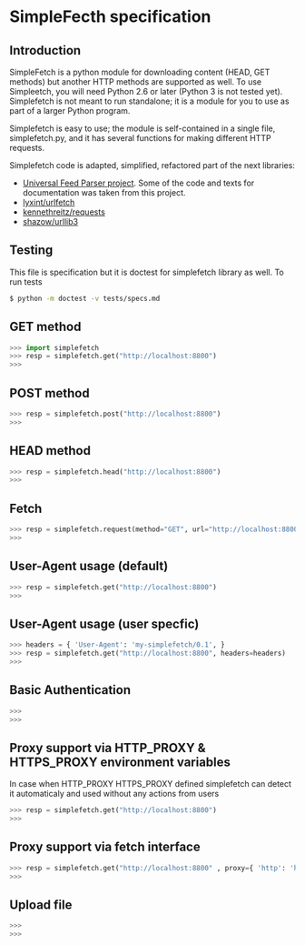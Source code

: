 # SimpleFecth specification

## Introduction

SimpleFetch is a python module for downloading content (HEAD, GET methods) but another HTTP methods are supported as well. To use Simpleetch, you will need Python 2.6 or later (Python 3 is not tested yet). Simplefetch is not meant to run standalone; it is a module for you to use as part of a larger Python program.

Simplefetch is easy to use; the module is self-contained in a single file, simplefetch.py, and it has several functions for making different HTTP requests. 

Simplefetch code is adapted, simplified, refactored part of the next libraries: 
 - [Universal Feed Parser project](http://packages.python.org/feedparser/). Some of the code and texts for documentation was taken from this project. 
 - [lyxint/urlfetch](https://github.com/lyxint/urlfetch)
 - [kennethreitz/requests](https://github.com/kennethreitz/requests)
 - [shazow/urllib3](https://github.com/shazow/urllib3)


## Testing

This file is specification but it is doctest for simplefetch library as well. To run tests 
```sh
$ python -m doctest -v tests/specs.md
```

## GET method

```python
>>> import simplefetch
>>> resp = simplefetch.get("http://localhost:8800")
>>>
```

## POST method

```python
>>> resp = simplefetch.post("http://localhost:8800")
>>>
```

## HEAD method

```python
>>> resp = simplefetch.head("http://localhost:8800")
>>>
```

## Fetch 

```python
>>> resp = simplefetch.request(method="GET", url="http://localhost:8800")
>>>
```

## User-Agent usage (default)

```python
>>> resp = simplefetch.get("http://localhost:8800")
>>>
```

## User-Agent usage (user specfic)

```python
>>> headers = { 'User-Agent': 'my-simplefetch/0.1', }
>>> resp = simplefetch.get("http://localhost:8800", headers=headers)
>>>
```

## Basic Authentication
```python
>>>
>>>
```


## Proxy support via HTTP_PROXY & HTTPS_PROXY environment variables

In case when HTTP\_PROXY HTTPS\_PROXY defined simplefetch can detect it automaticaly and 
used without any actions from users

```python
>>> resp = simplefetch.get("http://localhost:8800")
>>>
```

## Proxy support via fetch interface

```python
>>> resp = simplefetch.get("http://localhost:8800" , proxy={ 'http': 'http://127.0.0.1:8000', 'https': 'https://127.0.0.1:8000', })
>>>
```

## Upload file

```python
>>>
>>>
```

